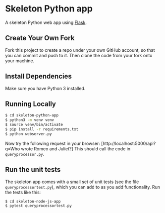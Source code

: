 # Skeleton Python app

A skeleton Python web app using [Flask](https://flask.palletsprojects.com/en/1.1.x/).

## Create Your Own Fork

Fork this project to create a repo under your own GitHub account, so that you can commit and push to it.
Then clone the code from your fork onto your machine.


## Install Dependencies

Make sure you have Python 3 installed.


## Running Locally

```sh
$ cd skeleton-python-app
$ python3 -m venv venv
$ source venv/bin/activate
$ pip install -r requirements.txt
$ python webserver.py
```

Now try the following request in your browser: [http://localhost:5000/api?q=Who wrote Romeo and Juliet?]
This should call the code in `queryprocessor.py`.

## Run the unit tests

The skeleton app comes with a small set of unit tests (see the file `queryprocessortest.py`), which you can add to as you add functionality. Run the tests like this:

```sh
$ cd skeleton-node-js-app
$ pytest queryprocessortest.py
```
